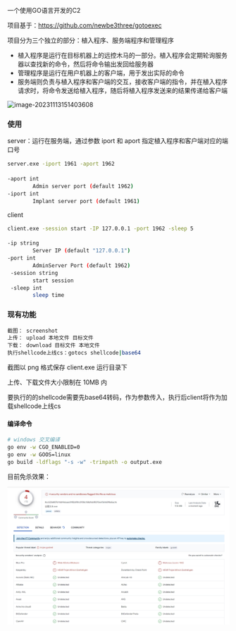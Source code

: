 一个使用GO语言开发的C2

项目基于：https://github.com/newbe3three/gotoexec

项目分为三个独立的部分：植入程序、服务端程序和管理程序

- 植入程序是运行在目标机器上的远控木马的一部分。植入程序会定期轮询服务器以查找新的命令，然后将命令输出发回给服务器
- 管理程序是运行在用户机器上的客户端，用于发出实际的命令
- 服务端则负责与植入程序和客户端的交互，接收客户端的指令，并在植入程序请求时，将命令发送给植入程序，随后将植入程序发送来的结果传递给客户端

![image-20231113151403608](file:////Desktop-aeuoefv/e/_%E7%AC%94%E8%AE%B0/2.5%E7%BA%A2%E9%98%9F&%E5%86%85%E7%BD%91&%E6%8F%90%E6%9D%83&%E9%92%93%E9%B1%BC/pic/%E7%BA%A2%E9%98%9F%E5%9F%BA%E7%A1%80%E8%AE%BE%E6%96%BD%E5%BB%BA%E8%AE%BE/image-20231113151403608.png?lastModify=1701309392)

### 使用

server：运行在服务端，通过参数 iport 和 aport 指定植入程序和客户端对应的端口号

```bash
server.exe -iport 1961 -aport 1962

-aport int
    	Admin server port (default 1962)
-iport int
    	Implant server port (default 1961)
```

client 

```bash
client.exe -session start -IP 127.0.0.1 -port 1962 -sleep 5

-ip string
        Server IP (default "127.0.0.1")
-port int
        AdminServer Port (default 1962)
 -session string
        start session
 -sleep int
        sleep time
```

### 现有功能

```bash
截图：	screenshot
上传：	upload 本地文件 目标文件  
下载：	download 目标文件 本地文件
执行shellcode上线cs：gotocs shellcode|base64
```

截图以 png 格式保存 client.exe 运行目录下

上传、下载文件大小限制在 10MB 内

要执行的的shellcode需要先base64转码，作为参数传入，执行后client将作为加载shellcode上线cs

#### 编译命令

```bash
# windows 交叉编译
go env -w CGO_ENABLED=0 
go env -w GOOS=linux
go build -ldflags "-s -w" -trimpath -o output.exe
```

目前免杀效果：

![微信截图_20231130090543](pic/readme/微信截图_20231130090543.png)